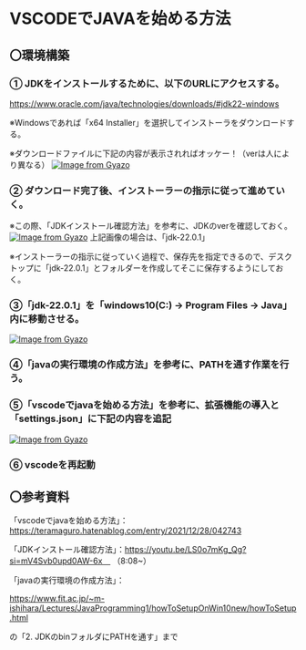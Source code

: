 # VSCODEでJAVAを始める方法

## 〇環境構築
### ① JDKをインストールするために、以下のURLにアクセスする。

https://www.oracle.com/java/technologies/downloads/#jdk22-windows

※Windowsであれば「x64 Installer」を選択してインストーラをダウンロードする。

※ダウンロードファイルに下記の内容が表示されればオッケー！（verは人により異なる）
[![Image from Gyazo](https://i.gyazo.com/c9a0ee700168e117cbf60ed0c4a426ad.png)](https://gyazo.com/c9a0ee700168e117cbf60ed0c4a426ad)

### ② ダウンロード完了後、インストーラーの指示に従って進めていく。

※この際、「JDKインストール確認方法」を参考に、JDKのverを確認しておく。
[![Image from Gyazo](https://i.gyazo.com/dfac9ca71c40d022a6d412a5e1120372.png)](https://gyazo.com/dfac9ca71c40d022a6d412a5e1120372)
上記画像の場合は、「jdk-22.0.1」

※インストーラーの指示に従っていく過程で、保存先を指定できるので、デスクトップに「jdk-22.0.1」とフォルダーを作成してそこに保存するようにしておく。

### ③「jdk-22.0.1」を「windows10(C:) → Program Files → Java」内に移動させる。
[![Image from Gyazo](https://i.gyazo.com/890ac1c4c604fc16c16b7a94a4b65fdc.png)](https://gyazo.com/890ac1c4c604fc16c16b7a94a4b65fdc)

### ④「javaの実行環境の作成方法」を参考に、PATHを通す作業を行う。

### ⑤「vscodeでjavaを始める方法」を参考に、拡張機能の導入と「settings.json」に下記の内容を追記
  [![Image from Gyazo](https://i.gyazo.com/e9d209309d44a625056487a90ba1fbd6.png)](https://gyazo.com/e9d209309d44a625056487a90ba1fbd6)

### ⑥ vscodeを再起動

## 〇参考資料
「vscodeでjavaを始める方法」：https://teramaguro.hatenablog.com/entry/2021/12/28/042743

「JDKインストール確認方法」：https://youtu.be/LS0o7mKg_Qg?si=mV4Svb0upd0AW-6x　
（8:08~）

「javaの実行環境の作成方法」：

https://www.fit.ac.jp/~m-ishihara/Lectures/JavaProgramming1/howToSetupOnWin10new/howToSetup.html

の「2. JDKのbinフォルダにPATHを通す」まで
